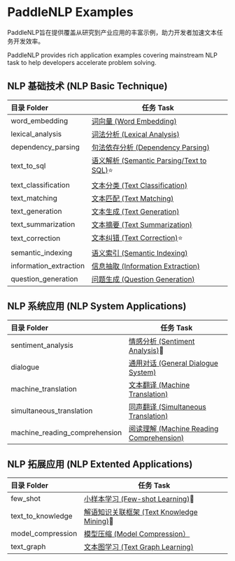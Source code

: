 # PaddleNLP Examples

PaddleNLP旨在提供覆盖从研究到产业应用的丰富示例，助力开发者加速文本任务开发效率。

PaddleNLP provides rich application examples covering mainstream NLP task to help developers accelerate problem solving.

## NLP 基础技术 (NLP Basic Technique)

| 目录 Folder            | 任务 Task                                                                                                                            |
|:-----------------------|--------------------------------------------------------------------------------------------------------------------------------------|
| word_embedding         | [词向量 (Word Embedding)](https://github.com/PaddlePaddle/PaddleNLP/tree/release/2.8/examples/word_embedding)                        |
| lexical_analysis       | [词法分析 (Lexical Analysis)](./lexical_analysis/)                                                                                   |
| dependency_parsing     | [句法依存分析 (Dependency Parsing)](https://github.com/PaddlePaddle/PaddleNLP/tree/release/2.8/examples/dependency_parsing/ddparser) |
| text_to_sql            | [语义解析 (Semantic Parsing/Text to SQL)](https://github.com/PaddlePaddle/PaddleNLP/tree/release/2.8/examples/text_to_sql):star:     |
| text_classification    | [文本分类 (Text Classification)](./text_classification/)                                                                             |
| text_matching          | [文本匹配 (Text Matching)](./text_matching/)                                                                                         |
| text_generation        | [文本生成 (Text Generation)](./text_generation/)                                                                                     |
| text_summarization     | [文本摘要 (Text Summarization)](./text_summarization/)                                                                               |
| text_correction        | [文本纠错 (Text Correction)](./text_correction/):star:                                                                               |
| semantic_indexing      | [语义索引 (Semantic Indexing)](./semantic_indexing/)                                                                                 |
| information_extraction | [信息抽取 (Information Extraction)](./information_extraction/)                                                                       |
| question_generation    | [问题生成 (Question Generation)](./question_generation/)                                                                             |

## NLP 系统应用 (NLP System Applications)

| 目录 Folder                   | 任务 Task                                                                    |
|:------------------------------|------------------------------------------------------------------------------|
| sentiment_analysis            | [情感分析 (Sentiment Analysis)](./sentiment_analysis/):star2:                |
| dialogue                      | [通用对话 (General Dialogue System)](./dialogue/)                            |
| machine_translation           | [文本翻译 (Machine Translation)](./machine_translation/)                     |
| simultaneous_translation      | [同声翻译 (Simultaneous Translation)](./simultaneous_translation/)           |
| machine_reading_comprehension | [阅读理解 (Machine Reading Comprehension)](./machine_reading_comprehension/) |

## NLP 拓展应用 (NLP Extented Applications)

| 目录 Folder       | 任务 Task                                                               |
|:------------------|-------------------------------------------------------------------------|
| few_shot          | [小样本学习 (Few-shot Learning)](./few_shot/):star2:                    |
| text_to_knowledge | [解语知识关联框架 (Text Knowledge Mining)](./text_to_knowledge/):star2: |
| model_compression | [模型压缩 (Model Compression）](./model_compression/)                   |
| text_graph        | [文本图学习 (Text Graph Learning)](./text_graph/erniesage/)             |

